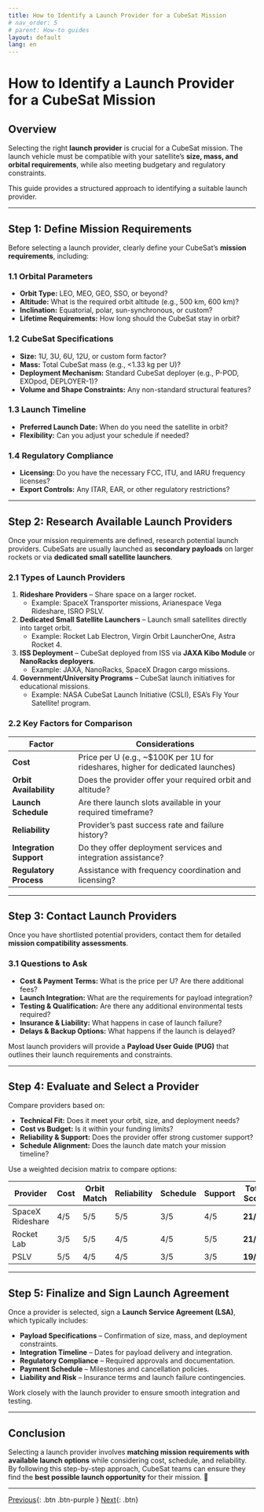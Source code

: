 ```yaml
---
title: How to Identify a Launch Provider for a CubeSat Mission  
# nav_order: 5
# parent: How-to guides
layout: default
lang: en
---
```


# How to Identify a Launch Provider for a CubeSat Mission  

## Overview  
Selecting the right **launch provider** is crucial for a CubeSat mission. The launch vehicle must be compatible with your satellite’s **size, mass, and orbital requirements**, while also meeting budgetary and regulatory constraints.  

This guide provides a structured approach to identifying a suitable launch provider.  

---

## Step 1: Define Mission Requirements  
Before selecting a launch provider, clearly define your CubeSat’s **mission requirements**, including:  

### 1.1 Orbital Parameters  
- **Orbit Type:** LEO, MEO, GEO, SSO, or beyond?  
- **Altitude:** What is the required orbit altitude (e.g., 500 km, 600 km)?  
- **Inclination:** Equatorial, polar, sun-synchronous, or custom?  
- **Lifetime Requirements:** How long should the CubeSat stay in orbit?  

### 1.2 CubeSat Specifications  
- **Size:** 1U, 3U, 6U, 12U, or custom form factor?  
- **Mass:** Total CubeSat mass (e.g., <1.33 kg per U)?  
- **Deployment Mechanism:** Standard CubeSat deployer (e.g., P-POD, EXOpod, DEPLOYER-1)?  
- **Volume and Shape Constraints:** Any non-standard structural features?  

### 1.3 Launch Timeline  
- **Preferred Launch Date:** When do you need the satellite in orbit?  
- **Flexibility:** Can you adjust your schedule if needed?  

### 1.4 Regulatory Compliance  
- **Licensing:** Do you have the necessary FCC, ITU, and IARU frequency licenses?  
- **Export Controls:** Any ITAR, EAR, or other regulatory restrictions?  

---

## Step 2: Research Available Launch Providers  
Once your mission requirements are defined, research potential launch providers. CubeSats are usually launched as **secondary payloads** on larger rockets or via **dedicated small satellite launchers**.  

### 2.1 Types of Launch Providers  
1. **Rideshare Providers** – Share space on a larger rocket.  
   - Example: SpaceX Transporter missions, Arianespace Vega Rideshare, ISRO PSLV.  
2. **Dedicated Small Satellite Launchers** – Launch small satellites directly into target orbit.  
   - Example: Rocket Lab Electron, Virgin Orbit LauncherOne, Astra Rocket 4.  
3. **ISS Deployment** – CubeSat deployed from ISS via **JAXA Kibo Module** or **NanoRacks deployers**.  
   - Example: JAXA, NanoRacks, SpaceX Dragon cargo missions.  
4. **Government/University Programs** – CubeSat launch initiatives for educational missions.  
   - Example: NASA CubeSat Launch Initiative (CSLI), ESA’s Fly Your Satellite! program.  

### 2.2 Key Factors for Comparison  
| Factor | Considerations |
|--------|---------------|
| **Cost** | Price per U (e.g., ~$100K per 1U for rideshares, higher for dedicated launches) |
| **Orbit Availability** | Does the provider offer your required orbit and altitude? |
| **Launch Schedule** | Are there launch slots available in your required timeframe? |
| **Reliability** | Provider’s past success rate and failure history? |
| **Integration Support** | Do they offer deployment services and integration assistance? |
| **Regulatory Process** | Assistance with frequency coordination and licensing? |

---

## Step 3: Contact Launch Providers  
Once you have shortlisted potential providers, contact them for detailed **mission compatibility assessments**.  

### 3.1 Questions to Ask  
- **Cost & Payment Terms:** What is the price per U? Are there additional fees?  
- **Launch Integration:** What are the requirements for payload integration?  
- **Testing & Qualification:** Are there any additional environmental tests required?  
- **Insurance & Liability:** What happens in case of launch failure?  
- **Delays & Backup Options:** What happens if the launch is delayed?  

Most launch providers will provide a **Payload User Guide (PUG)** that outlines their launch requirements and constraints.  

---

## Step 4: Evaluate and Select a Provider  
Compare providers based on:  
- **Technical Fit:** Does it meet your orbit, size, and deployment needs?  
- **Cost vs Budget:** Is it within your funding limits?  
- **Reliability & Support:** Does the provider offer strong customer support?  
- **Schedule Alignment:** Does the launch date match your mission timeline?  

Use a weighted decision matrix to compare options:  

| Provider | Cost | Orbit Match | Reliability | Schedule | Support | Total Score |
|----------|------|------------|------------|----------|---------|-------------|
| SpaceX Rideshare | 4/5 | 5/5 | 5/5 | 3/5 | 4/5 | **21/25** |
| Rocket Lab | 3/5 | 5/5 | 4/5 | 4/5 | 5/5 | **21/25** |
| PSLV | 5/5 | 4/5 | 4/5 | 3/5 | 3/5 | **19/25** |

---

## Step 5: Finalize and Sign Launch Agreement  
Once a provider is selected, sign a **Launch Service Agreement (LSA)**, which typically includes:  
- **Payload Specifications** – Confirmation of size, mass, and deployment constraints.  
- **Integration Timeline** – Dates for payload delivery and integration.  
- **Regulatory Compliance** – Required approvals and documentation.  
- **Payment Schedule** – Milestones and cancellation policies.  
- **Liability and Risk** – Insurance terms and launch failure contingencies.  

Work closely with the launch provider to ensure smooth integration and testing.  

---

## Conclusion  
Selecting a launch provider involves **matching mission requirements with available launch options** while considering cost, schedule, and reliability. By following this step-by-step approach, CubeSat teams can ensure they find the **best possible launch opportunity** for their mission. 🚀  

---



[Previous]({{site.url}}/get-started/clone-repo.html){: .btn .btn-purple }
[Next]({{site.url}}/get-started){: .btn}